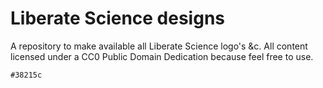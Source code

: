# Liberate Science designs

A repository to make available all Liberate Science logo's &c. All
content licensed under a CC0 Public Domain Dedication because feel
free to use.

`#38215c`
